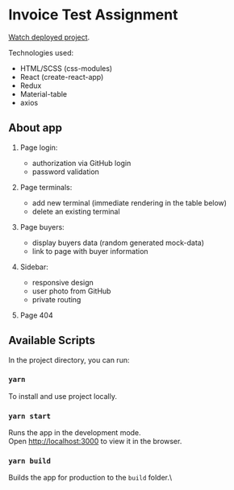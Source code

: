 # Invoice Test Assignment

[Watch deployed project](https://invoice-testtask.vercel.app/).

Technologies used:
  * HTML/SCSS (css-modules)
  * React (create-react-app)
  * Redux
  * Material-table
  * axios

## About app

1. Page login: 
    - authorization via GitHub login
    - password validation
2. Page terminals:
    - add new terminal (immediate rendering in the table below)
    - delete an existing terminal
3. Page buyers:
    - display buyers data (random generated mock-data)
    - link to page with buyer information
4. Sidebar: 
    - responsive design
    - user photo from GitHub
    - private routing

5. Page 404

## Available Scripts

In the project directory, you can run:

### `yarn`

To install and use project locally.

### `yarn start`

Runs the app in the development mode.\
Open [http://localhost:3000](http://localhost:3000) to view it in the browser.

### `yarn build`

Builds the app for production to the `build` folder.\

